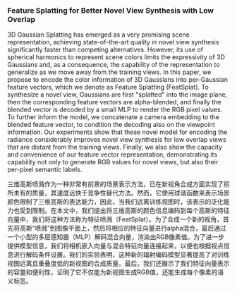 ### Feature Splatting for Better Novel View Synthesis with Low Overlap

3D Gaussian Splatting has emerged as a very promising scene representation, achieving state-of-the-art quality in novel view synthesis significantly faster than competing alternatives. However, its use of spherical harmonics to represent scene colors limits the expressivity of 3D Gaussians and, as a consequence, the capability of the representation to generalize as we move away from the training views. In this paper, we propose to encode the color information of 3D Gaussians into per-Gaussian feature vectors, which we denote as Feature Splatting (FeatSplat). To synthesize a novel view, Gaussians are first "splatted" into the image plane, then the corresponding feature vectors are alpha-blended, and finally the blended vector is decoded by a small MLP to render the RGB pixel values. To further inform the model, we concatenate a camera embedding to the blended feature vector, to condition the decoding also on the viewpoint information. Our experiments show that these novel model for encoding the radiance considerably improves novel view synthesis for low overlap views that are distant from the training views. Finally, we also show the capacity and convenience of our feature vector representation, demonstrating its capability not only to generate RGB values for novel views, but also their per-pixel semantic labels.

三维高斯喷溅作为一种非常有前景的场景表示方法，已在新视角合成方面实现了前所未有的质量，其速度远快于竞争性替代方法。然而，它使用球谐函数来表示场景颜色限制了三维高斯的表达能力，因此，当我们远离训练视图时，该表示的泛化能力也受到限制。在本文中，我们提出将三维高斯的颜色信息编码到每个高斯的特征向量中，我们将这种方法称为特征喷溅（FeatSplat）。为了合成一个新的视角，首先将高斯“喷溅”到图像平面上，然后将相应的特征向量进行alpha混合，最后通过一个小型的多层感知器（MLP）解码混合向量，渲染出RGB像素值。为了进一步提供模型信息，我们将相机嵌入向量与混合特征向量连接起来，以便也根据视点信息进行解码条件设置。我们的实验表明，这种新的辐射编码模型显著提高了对训练视图远离且重叠度低的新视图的合成质量。最后，我们还展示了我们特征向量表示的容量和便利性，证明了它不仅能为新视图生成RGB值，还能生成每个像素的语义标签。
